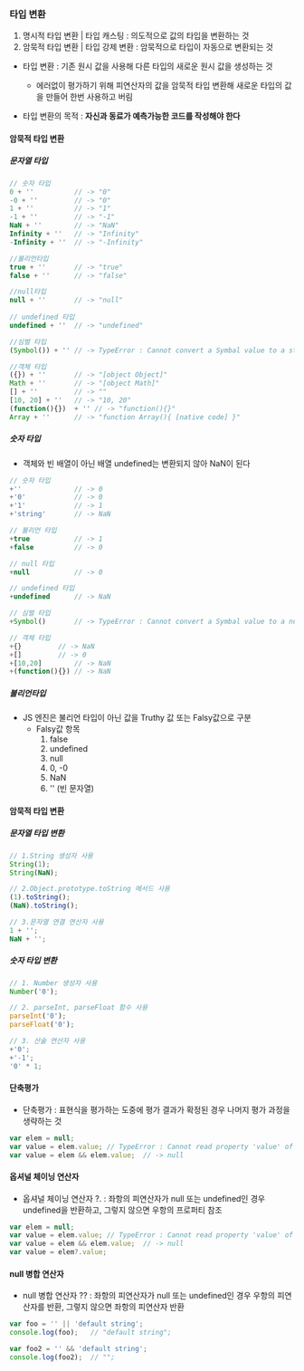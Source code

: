 
### 타입 변환
1. 명시적 타입 변환 | 타입 캐스팅 : 의도적으로 값의 타입을 변환하는 것
2. 암묵적 타입 변환 | 타입 강제 변환 : 암묵적으로 타입이 자동으로 변환되는 것

- 타입 변환 : 기존 원시 값을 사용해 다른 타입의 새로운 원시 값을 생성하는 것
	- 에러없이 평가하기 위해 피연산자의 값을 암묵적 타입 변환해 새로운 타입의 값을 만들어 한번 사용하고 버림

- 타입 변환의 목적 : **자신과 동료가 예측가능한 코드를 작성해야 한다**

#### 암묵적 타입 변환

##### 문자열 타입
```javascript
// 숫자 타입
0 + '' 			// -> "0"
-0 + ''			// -> "0"
1 + ''			// -> "1"
-1 + ''			// -> "-1"
NaN + ''		// -> "NaN"
Infinity + ''	// -> "Infinity"
-Infinity + ''	// -> "-Infinity"

//불리언타입 
true + ''		// -> "true"
false + ''		// -> "false"

//null타입
null + ''		// -> "null"
 
// undefined 타입
undefined + ''	// -> "undefined"

//심벌 타입
(Symbol()) + ''	// -> TypeError : Cannot convert a Symbal value to a string

//객체 타입
({}) + ''		// -> "[object Object]"
Math + ''		// -> "[object Math]"
[] + ''			// -> ""
[10, 20] + ''	// -> "10, 20"
(function(){})  + '' // -> "function(){}"
Array + ''		// -> "function Array(){ [native code] }"

```

##### 숫자 타입
- 객체와 빈 배열이 아닌 배열 undefined는 변환되지 않아 NaN이 된다

```javascript
// 숫자 타입
+'' 			// -> 0
+'0'			// -> 0
+'1'			// -> 1
+'string'		// -> NaN	

// 불리언 타입
+true			// -> 1
+false			// -> 0

// null 타입
+null			// -> 0 

// undefined 타입
+undefined		// -> NaN	

// 심벌 타입
+Symbol()		// -> TypeError : Cannot convert a Symbal value to a number

// 객체 타입
+{}			// -> NaN
+[]			// -> 0
+[10,20]		// -> NaN	
+(function(){})	// -> NaN	

```

##### 불리언타입
- JS 엔진은 불리언 타입이 아닌 값을 Truthy 값 또는 Falsy값으로 구분
	- Falsy값 항목
		1. false
		2. undefined
		3. null
		4. 0, -0
		5. NaN
		6. '' (빈 문자열)


#### 암묵적 타입 변환
##### 문자열 타입 변환 
``` javascript
// 1.String 생성자 사용
String(1);
String(NaN);

// 2.Object.prototype.toString 메서드 사용
(1).toString();
(NaN).toString();

// 3.문자열 연결 연산자 사용
1 + '';
NaN + '';

```

##### 숫자 타입 변환 
``` javascript
// 1. Number 생성자 사용
Number('0');

// 2. parseInt, parseFloat 함수 사용
parseInt('0');
parseFloat('0');

// 3. 산술 연산자 사용
+'0';
+'-1';
'0' * 1;

```

#### 단축평가
- 단축평가 : 표현식을 평가하는 도중에 평가 결과가 확정된 경우 나머지 평가 과정을 생략하는 것
``` javascript
var elem = null;
var value = elem.value;	// TypeError : Cannot read property 'value' of null
var value = elem && elem.value;  // -> null
```

#### 옵셔널 체이닝 연산자
- 옵셔널 체이닝 연산자 ?. : 좌항의 피연산자가 null 또는 undefined인 경우 undefined을 반환하고, 그렇지 않으면 우항의 프로퍼티 참조
``` javascript
var elem = null;
var value = elem.value;	// TypeError : Cannot read property 'value' of null
var value = elem && elem.value;  // -> null
var value = elem?.value;
```

#### null 병합 연산자
- null 병합 연산자 ?? : 좌항의 피연산자가 null 또는 undefined인 경우 우항의 피연산자를 반환, 그렇지 않으면 좌항의 피연산자 반환
```javascript
var foo = '' || 'default string';
console.log(foo); 	// "default string";

var foo2 = '' && 'default string';
console.log(foo2); 	// "";
```